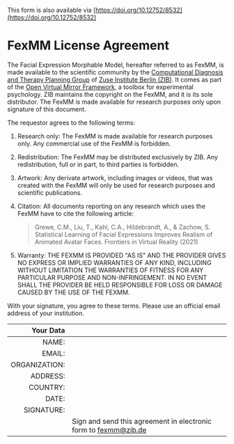 This form is also available via [https://doi.org/10.12752/8532](https://doi.org/10.12752/8532)

# FexMM License Agreement


The Facial Expression Morphable Model, hereafter referred to as FexMM, is made available to the scientific community by the [Computational Diagnosis and Therapy Planning Group](https://www.zib.de/visual/therapy-planning) of [Zuse Institute Berlin (ZIB)](https://www.zib.de/).
It comes as part of the [Open Virtual Mirror Framework](https://github.com/mgrewe/ovmf), a toolbox for experimental psychology. 
ZIB maintains the copyright on the FexMM, and it is its sole distributor. 
The FexMM is made available for research purposes only upon signature of this document.

The requestor agrees to the following terms:

1. Research only: The FexMM is made available for research purposes only. Any commercial use of the FexMM is forbidden.

2. Redistribution: The FexMM may be distributed exclusively by ZIB. Any redistribution, full or in part, to third parties is forbidden.

3. Artwork: Any derivate artwork, including images or videos, that was created with the FexMM will only be used for research purposes and scientific publications.

4. Citation: All documents reporting on any research which uses the FexMM have to cite the following article:

    > Grewe, C.M., Liu, T., Kahl, C.A., Hildebrandt, A., & Zachow, S. Statistical Learning of Facial Expressions Improves Realism of Animated Avatar Faces. Frontiers in Virtual Reality (2021)

5. Warranty: THE FEXMM IS PROVIDED "AS IS" AND THE PROVIDER GIVES NO EXPRESS OR IMPLIED WARRANTIES OF ANY KIND, INCLUDING WITHOUT LIMITATION THE WARRANTIES OF FITNESS FOR ANY PARTICULAR PURPOSE AND NON-INFRINGEMENT. 
IN NO EVENT SHALL THE PROVIDER BE HELD RESPONSIBLE FOR LOSS OR DAMAGE CAUSED BY THE USE OF THE FEXMM.

With your signature, you agree to these terms. Please use an official email address of your institution.

| Your Data | |
| ---:| --- |
NAME:|
EMAIL:|
ORGANIZATION:|
ADDRESS:|
COUNTRY:|
DATE:|
SIGNATURE:|
| | Sign and send this agreement in electronic form to [fexmm@zib.de](mailto:fexmm@zib.de)


